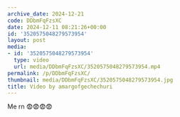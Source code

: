 ```yaml
---
archive_date: 2024-12-21
code: DDbmFqFzsXC
date: 2024-12-11 08:21:26+00:00
id: '3520575048279573954'
layout: post
media:
- id: '3520575048279573954'
  type: video
  url: media/DDbmFqFzsXC/3520575048279573954.mp4
permalink: /p/DDbmFqFzsXC/
thumbnail: media/DDbmFqFzsXC/3520575048279573954.jpg
title: Video by amargofgechechuri
---
```


Me rn 😨😨😨😨